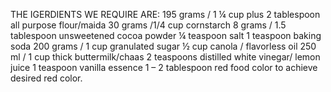 THE IGERDIENTS WE REQUIRE ARE:
195 grams / 1 ¼ cup plus 2 tablespoon all purpose flour/maida
30 grams /1/4 cup cornstarch
8 grams / 1.5 tablespoon unsweetened cocoa powder
¼ teaspoon salt
1 teaspoon baking soda
200 grams / 1 cup granulated sugar
½ cup canola / flavorless oil
250 ml / 1 cup thick buttermilk/chaas
2 teaspoons distilled white vinegar/ lemon juice
1 teaspoon vanilla essence
1 – 2 tablespoon red food color to achieve desired red color.